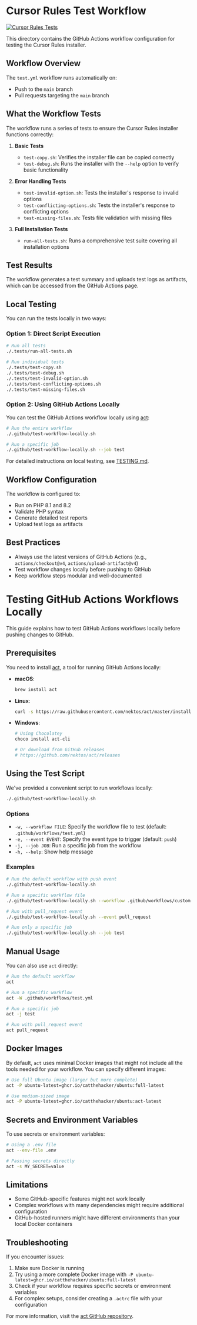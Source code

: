 # Cursor Rules Test Workflow

[![Cursor Rules Tests](https://github.com/abderrahimghazali/cursor-rules/actions/workflows/test.yml/badge.svg)](https://github.com/abderrahimghazali/cursor-rules/actions/workflows/test.yml)

This directory contains the GitHub Actions workflow configuration for testing the Cursor Rules installer.

## Workflow Overview

The `test.yml` workflow runs automatically on:
- Push to the `main` branch
- Pull requests targeting the `main` branch

## What the Workflow Tests

The workflow runs a series of tests to ensure the Cursor Rules installer functions correctly:

1. **Basic Tests**
   - `test-copy.sh`: Verifies the installer file can be copied correctly
   - `test-debug.sh`: Runs the installer with the `--help` option to verify basic functionality

2. **Error Handling Tests**
   - `test-invalid-option.sh`: Tests the installer's response to invalid options
   - `test-conflicting-options.sh`: Tests the installer's response to conflicting options
   - `test-missing-files.sh`: Tests file validation with missing files

3. **Full Installation Tests**
   - `run-all-tests.sh`: Runs a comprehensive test suite covering all installation options

## Test Results

The workflow generates a test summary and uploads test logs as artifacts, which can be accessed from the GitHub Actions page.

## Local Testing

You can run the tests locally in two ways:

### Option 1: Direct Script Execution

```bash
# Run all tests
./.tests/run-all-tests.sh

# Run individual tests
./.tests/test-copy.sh
./.tests/test-debug.sh
./.tests/test-invalid-option.sh
./.tests/test-conflicting-options.sh
./.tests/test-missing-files.sh
```

### Option 2: Using GitHub Actions Locally

You can test the GitHub Actions workflow locally using [act](https://github.com/nektos/act):

```bash
# Run the entire workflow
./.github/test-workflow-locally.sh

# Run a specific job
./.github/test-workflow-locally.sh --job test
```

For detailed instructions on local testing, see [TESTING.md](TESTING.md).

## Workflow Configuration

The workflow is configured to:
- Run on PHP 8.1 and 8.2
- Validate PHP syntax
- Generate detailed test reports
- Upload test logs as artifacts

## Best Practices

- Always use the latest versions of GitHub Actions (e.g., `actions/checkout@v4`, `actions/upload-artifact@v4`)
- Test workflow changes locally before pushing to GitHub
- Keep workflow steps modular and well-documented 

# Testing GitHub Actions Workflows Locally

This guide explains how to test GitHub Actions workflows locally before pushing changes to GitHub.

## Prerequisites

You need to install [act](https://github.com/nektos/act), a tool for running GitHub Actions locally:

- **macOS**:
  ```bash
  brew install act
  ```

- **Linux**:
  ```bash
  curl -s https://raw.githubusercontent.com/nektos/act/master/install.sh | sudo bash
  ```

- **Windows**:
  ```bash
  # Using Chocolatey
  choco install act-cli
  
  # Or download from GitHub releases
  # https://github.com/nektos/act/releases
  ```

## Using the Test Script

We've provided a convenient script to run workflows locally:

```bash
./.github/test-workflow-locally.sh
```

### Options

- `-w, --workflow FILE`: Specify the workflow file to test (default: `.github/workflows/test.yml`)
- `-e, --event EVENT`: Specify the event type to trigger (default: `push`)
- `-j, --job JOB`: Run a specific job from the workflow
- `-h, --help`: Show help message

### Examples

```bash
# Run the default workflow with push event
./.github/test-workflow-locally.sh

# Run a specific workflow file
./.github/test-workflow-locally.sh --workflow .github/workflows/custom.yml

# Run with pull_request event
./.github/test-workflow-locally.sh --event pull_request

# Run only a specific job
./.github/test-workflow-locally.sh --job test
```

## Manual Usage

You can also use `act` directly:

```bash
# Run the default workflow
act

# Run a specific workflow
act -W .github/workflows/test.yml

# Run a specific job
act -j test

# Run with pull_request event
act pull_request
```

## Docker Images

By default, `act` uses minimal Docker images that might not include all the tools needed for your workflow. You can specify different images:

```bash
# Use full Ubuntu image (larger but more complete)
act -P ubuntu-latest=ghcr.io/catthehacker/ubuntu:full-latest

# Use medium-sized image
act -P ubuntu-latest=ghcr.io/catthehacker/ubuntu:act-latest
```

## Secrets and Environment Variables

To use secrets or environment variables:

```bash
# Using a .env file
act --env-file .env

# Passing secrets directly
act -s MY_SECRET=value
```

## Limitations

- Some GitHub-specific features might not work locally
- Complex workflows with many dependencies might require additional configuration
- GitHub-hosted runners might have different environments than your local Docker containers

## Troubleshooting

If you encounter issues:

1. Make sure Docker is running
2. Try using a more complete Docker image with `-P ubuntu-latest=ghcr.io/catthehacker/ubuntu:full-latest`
3. Check if your workflow requires specific secrets or environment variables
4. For complex setups, consider creating a `.actrc` file with your configuration

For more information, visit the [act GitHub repository](https://github.com/nektos/act). 